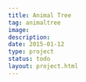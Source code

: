 ```yaml
---
title: Animal Tree
tag: animaltree
image: 
description: 
date: 2015-01-12
type: project
status: todo
layout: project.html
---
```



